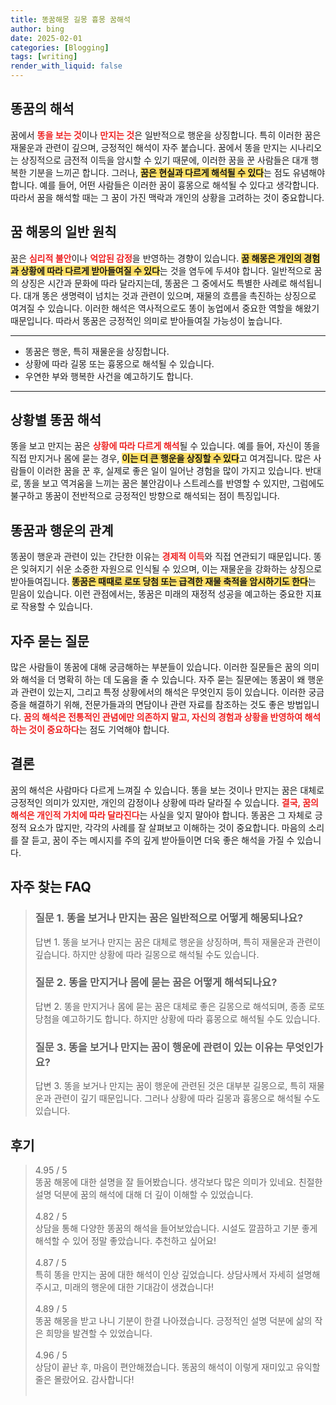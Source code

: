 ```yaml
---
title: 똥꿈해몽 길몽 흉몽 꿈해석
author: bing
date: 2025-02-01
categories: [Blogging]
tags: [writing]
render_with_liquid: false
---
```



<h2 id='똥꿈의 해석'>똥꿈의 해석</h2>

<p>꿈에서 <b><span style="color: #ee2323;">똥을 보는 것</span></b>이나 <b><span style="color: #ee2323;">만지는 것</span></b>은 일반적으로 행운을 상징합니다. 특히 이러한 꿈은 재물운과 관련이 깊으며, 긍정적인 해석이 자주 붙습니다. 꿈에서 똥을 만지는 시나리오는 상징적으로 금전적 이득을 암시할 수 있기 때문에, 이러한 꿈을 꾼 사람들은 대개 행복한 기분을 느끼곤 합니다. 그러나, <b><span style="background-color: #ffe066;">꿈은 현실과 다르게 해석될 수 있다</span></b>는 점도 유념해야 합니다. 예를 들어, 어떤 사람들은 이러한 꿈이 흉몽으로 해석될 수 있다고 생각합니다. 따라서 꿈을 해석할 때는 그 꿈이 가진 맥락과 개인의 상황을 고려하는 것이 중요합니다.</p>

<h2 id='꿈 해몽의 일반 원칙'>꿈 해몽의 일반 원칙</h2>

<p>꿈은 <b><span style="color: #ee2323;">심리적 불안</span></b>이나 <b><span style="color: #ee2323;">억압된 감정</span></b>을 반영하는 경향이 있습니다. <b><span style="background-color: #ffe066;">꿈 해몽은 개인의 경험과 상황에 따라 다르게 받아들여질 수 있다</span></b>는 것을 염두에 두셔야 합니다. 일반적으로 꿈의 상징은 시간과 문화에 따라 달라지는데, 똥꿈은 그 중에서도 특별한 사례로 해석됩니다. 대개 똥은 생명력이 넘치는 것과 관련이 있으며, 재물의 흐름을 촉진하는 상징으로 여겨질 수 있습니다. 이러한 해석은 역사적으로도 똥이 농업에서 중요한 역할을 해왔기 때문입니다. 따라서 똥꿈은 긍정적인 의미로 받아들여질 가능성이 높습니다.</p>

<hr />

<ul>
    <li>똥꿈은 행운, 특히 재물운을 상징합니다.</li>
    <li>상황에 따라 길몽 또는 흉몽으로 해석될 수 있습니다.</li>
    <li>우연한 부와 행복한 사건을 예고하기도 합니다.</li>
</ul>

<hr />

<h2 id='상황별 똥꿈 해석'>상황별 똥꿈 해석</h2>

<p>똥을 보고 만지는 꿈은 <b><span style="color: #ee2323;">상황에 따라 다르게 해석</span></b>될 수 있습니다. 예를 들어, 자신이 똥을 직접 만지거나 몸에 묻는 경우, <b><span style="background-color: #ffe066;">이는 더 큰 행운을 상징할 수 있다</span></b>고 여겨집니다. 많은 사람들이 이러한 꿈을 꾼 후, 실제로 좋은 일이 일어난 경험을 많이 가지고 있습니다. 반대로, 똥을 보고 역겨움을 느끼는 꿈은 불안감이나 스트레스를 반영할 수 있지만, 그럼에도 불구하고 똥꿈이 전반적으로 긍정적인 방향으로 해석되는 점이 특징입니다.</p>

<h2 id='똥꿈과 행운의 관계'>똥꿈과 행운의 관계</h2>

<p>똥꿈이 행운과 관련이 있는 간단한 이유는 <b><span style="color: #ee2323;">경제적 이득</span></b>와 직접 연관되기 때문입니다. 똥은 잊혀지기 쉬운 소중한 자원으로 인식될 수 있으며, 이는 재물운을 강화하는 상징으로 받아들여집니다. <b><span style="background-color: #ffe066;">똥꿈은 때때로 로또 당첨 또는 급격한 재물 축적을 암시하기도 한다</span></b>는 믿음이 있습니다. 이런 관점에서는, 똥꿈은 미래의 재정적 성공을 예고하는 중요한 지표로 작용할 수 있습니다.</p>

<h2 id='자주 묻는 질문'>자주 묻는 질문</h2>

<p>많은 사람들이 똥꿈에 대해 궁금해하는 부분들이 있습니다. 이러한 질문들은 꿈의 의미와 해석을 더 명확히 하는 데 도움을 줄 수 있습니다. 자주 묻는 질문에는 똥꿈이 왜 행운과 관련이 있는지, 그리고 특정 상황에서의 해석은 무엇인지 등이 있습니다. 이러한 궁금증을 해결하기 위해, 전문가들과의 면담이나 관련 자료를 참조하는 것도 좋은 방법입니다. <b><span style="color: #ee2323;">꿈의 해석은 전통적인 관념에만 의존하지 말고, 자신의 경험과 상황을 반영하여 해석하는 것이 중요하다</span></b>는 점도 기억해야 합니다.</p>

<h2 id='결론'>결론</h2>

<p>꿈의 해석은 사람마다 다르게 느껴질 수 있습니다. 똥을 보는 것이나 만지는 꿈은 대체로 긍정적인 의미가 있지만, 개인의 감정이나 상황에 따라 달라질 수 있습니다. <b><span style="color: #ee2323;">결국, 꿈의 해석은 개인적 가치에 따라 달라진다</span></b>는 사실을 잊지 말아야 합니다. 똥꿈은 그 자체로 긍정적 요소가 많지만, 각각의 사례를 잘 살펴보고 이해하는 것이 중요합니다. 마음의 소리를 잘 듣고, 꿈이 주는 메시지를 주의 깊게 받아들이면 더욱 좋은 해석을 가질 수 있습니다.</p>


<h2 id='자주_찾는_FAQ'>자주 찾는 FAQ</h2>
<div itemscope="" itemtype="https://schema.org/FAQPage"> 
<blockquote> 
<div itemscope="" itemprop="mainEntity" itemtype="https://schema.org/Question"> 
<h3 itemprop="name">질문 1. 똥을 보거나 만지는 꿈은 일반적으로 어떻게 해몽되나요?</h3> 
<div itemscope="" itemprop="acceptedAnswer" itemtype="https://schema.org/Answer"> 
<span itemprop="text"> 
<p>답변 1. 똥을 보거나 만지는 꿈은 대체로 행운을 상징하며, 특히 재물운과 관련이 깊습니다. 하지만 상황에 따라 길몽으로 해석될 수도 있습니다.</p> 
</span> 
</div> 
</div> 

<div itemscope="" itemprop="mainEntity" itemtype="https://schema.org/Question"> 
<h3 itemprop="name">질문 2. 똥을 만지거나 몸에 묻는 꿈은 어떻게 해석되나요?</h3> 
<div itemscope="" itemprop="acceptedAnswer" itemtype="https://schema.org/Answer"> 
<span itemprop="text"> 
<p>답변 2. 똥을 만지거나 몸에 묻는 꿈은 대체로 좋은 길몽으로 해석되며, 종종 로또 당첨을 예고하기도 합니다. 하지만 상황에 따라 흉몽으로 해석될 수도 있습니다.</p> 
</span> 
</div> 
</div> 

<div itemscope="" itemprop="mainEntity" itemtype="https://schema.org/Question"> 
<h3 itemprop="name">질문 3. 똥을 보거나 만지는 꿈이 행운에 관련이 있는 이유는 무엇인가요?</h3> 
<div itemscope="" itemprop="acceptedAnswer" itemtype="https://schema.org/Answer"> 
<span itemprop="text"> 
<p>답변 3. 똥을 보거나 만지는 꿈이 행운에 관련된 것은 대부분 길몽으로, 특히 재물운과 관련이 깊기 때문입니다. 그러나 상황에 따라 길몽과 흉몽으로 해석될 수도 있습니다.</p> 
</span> 
</div> 
</div> 
</blockquote> 
</div>
<h2 id='후기'>후기</h2>
<div itemscope itemtype="https://schema.org/Product">
  <blockquote>
  <div itemprop="review" itemscope itemtype="https://schema.org/Review">
      <div itemprop="reviewRating" itemscope itemtype="https://schema.org/Rating"> <span itemprop="ratingValue">4.95</span> / <span itemprop="bestRating">5</span> </div>
      <span itemprop="reviewBody">똥꿈 해몽에 대한 설명을 잘 들어봤습니다. 생각보다 많은 의미가 있네요. 친절한 설명 덕분에 꿈의 해석에 대해 더 깊이 이해할 수 있었습니다. </span>
  </div>
  <br>
  <div itemprop="review" itemscope itemtype="https://schema.org/Review">
      <div itemprop="reviewRating" itemscope itemtype="https://schema.org/Rating"> <span itemprop="ratingValue">4.82</span> / <span itemprop="bestRating">5</span> </div>
      <span itemprop="reviewBody">상담을 통해 다양한 똥꿈의 해석을 들어보았습니다. 시설도 깔끔하고 기분 좋게 해석할 수 있어 정말 좋았습니다. 추천하고 싶어요!</span>
  </div>
  <br>
  <div itemprop="review" itemscope itemtype="https://schema.org/Review">
      <div itemprop="reviewRating" itemscope itemtype="https://schema.org/Rating"> <span itemprop="ratingValue">4.87</span> / <span itemprop="bestRating">5</span> </div>
      <span itemprop="reviewBody">특히 똥을 만지는 꿈에 대한 해석이 인상 깊었습니다. 상담사께서 자세히 설명해 주시고, 미래의 행운에 대한 기대감이 생겼습니다!</span>
  </div>
  <br>
  <div itemprop="review" itemscope itemtype="https://schema.org/Review">
      <div itemprop="reviewRating" itemscope itemtype="https://schema.org/Rating"> <span itemprop="ratingValue">4.89</span> / <span itemprop="bestRating">5</span> </div>
      <span itemprop="reviewBody">똥꿈 해몽을 받고 나니 기분이 한결 나아졌습니다. 긍정적인 설명 덕분에 삶의 작은 희망을 발견할 수 있었습니다.</span>
  </div>
  <br>
  <div itemprop="review" itemscope itemtype="https://schema.org/Review">
      <div itemprop="reviewRating" itemscope itemtype="https://schema.org/Rating"> <span itemprop="ratingValue">4.96</span> / <span itemprop="bestRating">5</span> </div>
      <span itemprop="reviewBody">상담이 끝난 후, 마음이 편안해졌습니다. 똥꿈의 해석이 이렇게 재미있고 유익할 줄은 몰랐어요. 감사합니다!</span>
  </div>
  <br>
</blockquote>
</div>
